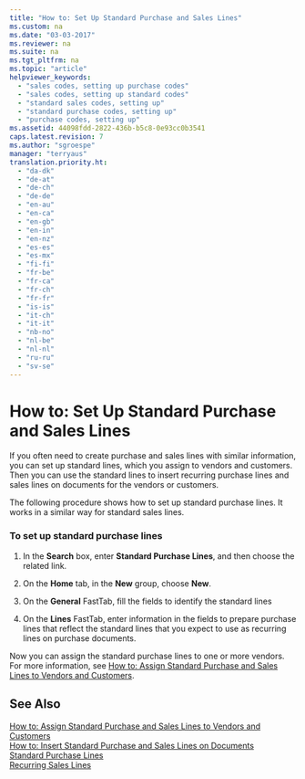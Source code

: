 ```yaml
---
title: "How to: Set Up Standard Purchase and Sales Lines"
ms.custom: na
ms.date: "03-03-2017"
ms.reviewer: na
ms.suite: na
ms.tgt_pltfrm: na
ms.topic: "article"
helpviewer_keywords: 
  - "sales codes, setting up purchase codes"
  - "sales codes, setting up standard codes"
  - "standard sales codes, setting up"
  - "standard purchase codes, setting up"
  - "purchase codes, setting up"
ms.assetid: 44098fdd-2822-436b-b5c8-0e93cc0b3541
caps.latest.revision: 7
ms.author: "sgroespe"
manager: "terryaus"
translation.priority.ht: 
  - "da-dk"
  - "de-at"
  - "de-ch"
  - "de-de"
  - "en-au"
  - "en-ca"
  - "en-gb"
  - "en-in"
  - "en-nz"
  - "es-es"
  - "es-mx"
  - "fi-fi"
  - "fr-be"
  - "fr-ca"
  - "fr-ch"
  - "fr-fr"
  - "is-is"
  - "it-ch"
  - "it-it"
  - "nb-no"
  - "nl-be"
  - "nl-nl"
  - "ru-ru"
  - "sv-se"
---
```

# How to: Set Up Standard Purchase and Sales Lines
If you often need to create purchase and sales lines with similar information, you can set up standard lines, which you assign to vendors and customers. Then you can use the standard lines to insert recurring purchase lines and sales lines on documents for the vendors or customers.  
  
 The following procedure shows how to set up standard purchase lines. It works in a similar way for standard sales lines.  
  
### To set up standard purchase lines  
  
1.  In the **Search** box, enter **Standard Purchase Lines**, and then choose the related link.  
  
2.  On the **Home** tab, in the **New** group, choose **New**.  
  
3.  On the **General** FastTab, fill the fields to identify the standard lines  
  
4.  On the **Lines** FastTab, enter information in the fields to prepare purchase lines that reflect the standard lines that you expect to use as recurring lines on purchase documents.  
  
 Now you can assign the standard purchase lines to one or more vendors. For more information, see [How to: Assign Standard Purchase and Sales Lines to Vendors and Customers](../Purchasing/how-to-assign-standard-purchase-and-sales-lines-to-vendors-and-customers.md).  
  
## See Also  
 [How to: Assign Standard Purchase and Sales Lines to Vendors and Customers](../Purchasing/how-to-assign-standard-purchase-and-sales-lines-to-vendors-and-customers.md)   
 [How to: Insert Standard Purchase and Sales Lines on Documents](../Purchasing/how-to-insert-standard-purchase-and-sales-lines-on-documents.md)   
 [Standard Purchase Lines](../Topic/\($%20N_177%20Standard%20Purchase%20Lines%20$\).md)   
 [Recurring Sales Lines](../Topic/\($%20N_173%20Recurring%20Sales%20Lines%20$\).md)